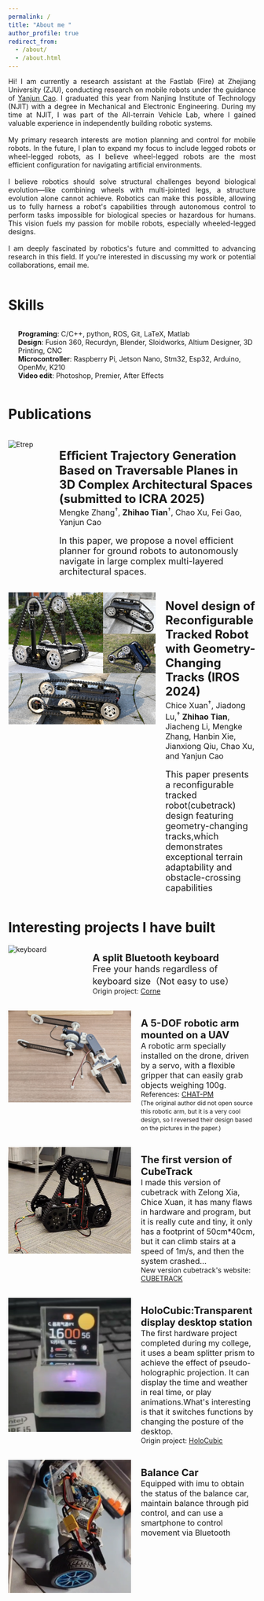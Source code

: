 ```yaml
---
permalink: /
title: "About me "
author_profile: true
redirect_from: 
  - /about/
  - /about.html
---
```


<!-- About me 
====== -->
<!-- Hi! I am currently a research assistant in the Fastlab(Fire),Zhejiang University (ZJU) and graduated from Nanjing Institute of Technology (NJIT) with a degree in mechanical and electronic engineering this year. I am currently conducting research on mobile robots under the guidance of Prof. Cao Yanjun. Before graduation, I studied robotics at NJIT's All-terrain Vehicle Lab, which requires members to be able to independently build a robotic system.

My research interests are  motion planning and control for mobile robots. In the future, I will also expand my research scope to include legged robots or wheeled robots. In my opinion, wheeled robots are the most efficient configuration for robots in artificial environments.

I am very interested in how robots will develop in the future, and I will devote myself to this research direction.If you are interested in my research or would like to have a talk, feel free to drop me an email. -->
<div style="text-align: justify;">
    Hi! I am currently a research assistant at the Fastlab (Fire) at Zhejiang University (ZJU), conducting research on mobile robots under the guidance of <a href="http://zju-fast.com/research-group/yanjun-cao/" target="_blank">Yanjun Cao</a>. I graduated this year from Nanjing Institute of Technology (NJIT) with a degree in Mechanical and Electronic Engineering. During my time at NJIT, I was part of the All-terrain Vehicle Lab, where I gained valuable experience in independently building robotic systems.<br><br>
    My primary research interests are motion planning and control for mobile robots. In the future, I plan to expand my focus to include legged robots or wheel-legged robots, as I believe wheel-legged robots are the most efficient configuration for navigating artificial environments.<br><br>
    I believe robotics should solve structural challenges beyond biological evolution—like combining wheels with multi-jointed legs, a structure evolution alone cannot achieve. Robotics can make this possible, allowing us to fully harness a robot's capabilities through autonomous control to perform tasks impossible for biological species or hazardous for humans. This vision fuels my passion for mobile robots, especially wheeled-legged designs.<br><br>
    I am deeply fascinated by robotics's future and committed to advancing research in this field. If you're interested in discussing my work or potential collaborations, email me.
</div>

<br>

Skills
======

<div style="display: flex; align-items: flex-start;">
    <p style="margin-left: 20px;">
        <strong>Programing</strong>: C/C++, python, ROS, Git, LaTeX, Matlab<br>
        <strong>Design</strong>: Fusion 360, Recurdyn, Blender, Sloidworks, Altium Designer, 3D Printing, CNC<br>
        <strong>Microcontroller</strong>: Raspberry Pi, Jetson Nano, Stm32, Esp32, Arduino, OpenMv, K210<br>
        <strong>Video edit</strong>: Photoshop, Premier, After Effects<br>
    </p>
</div>

Publications
======
<br>



<div style="display: flex; align-items: flex-start;">
    <img src="https://raw.githubusercontent.com/HazinTihoa/zhihaotian.github.io/master/images/Etrep.png" alt="Etrep" width="300" />
    <p style="margin-left: 20px;">
        <span style="font-size: 24px; font-weight: bold; ">Eﬀicient Trajectory Generation Based on Traversable Planes in 3D Complex Architectural Spaces (submitted to ICRA 2025)</span><br>
        <span style="font-size: 16px;">Mengke Zhang<sup>†</sup>,  <strong>Zhihao Tian</strong><sup>†</sup>, Chao Xu, Fei Gao, Yanjun Cao</span><br><br>
        <span style="font-size: 18px; ">In this paper, we propose a novel efficient planner for ground robots to autonomously navigate in large complex multi-layered architectural spaces.</span><br>
        <!-- We first extract traversable planes from 3D point clouds,based on the different types of traversable planes, we apply specific constraints to maximize the robot’s maneuverability. -->
    </p>
</div>

<div style="text-align: justify;">
</div>
<br>
<div style="display: flex; align-items: flex-start;">
    <img src="images/cubetrack.png" alt="cubetrack" width="300" />
    <p style="margin-left: 20px;">
        <span style="font-size: 24px; font-weight: bold; ">Novel design of Reconfigurable Tracked Robot with Geometry-Changing Tracks (IROS 2024)</span><br>
        <span style="font-size: 16px;">Chice Xuan<sup>†</sup>, Jiadong Lu,<sup>†</sup> <strong>Zhihao Tian</strong>, Jiacheng Li, Mengke Zhang, Hanbin Xie, Jianxiong Qiu, Chao Xu, and Yanjun Cao</span><br><br>
        <span style="font-size: 18px; ">This paper presents a reconfigurable tracked robot(cubetrack) design featuring geometry-changing tracks,which demonstrates exceptional terrain adaptability and obstacle-crossing capabilities </span><br>
    </p>
</div>

 

Interesting projects I have built
======



<div style="display: flex; align-items: flex-start;">
    <img src="images/corne-keyboard.png" alt="keyboard" width="250" />
    <p style="margin-left: 20px;">
        <span style="font-size: 20px; font-weight: bold; ">A split Bluetooth keyboard</span><br>
        <span style="font-size: 18px; ">Free your hands regardless of keyboard size（Not easy to use）</span><br>
        Origin project: <a href="https://github.com/foostan/crkbd" target="_blank">Corne</a>
    </p>
</div>
<br>

<div style="display: flex; align-items: flex-start;">
    <img src="images/5-dom%20arm.jpg" alt="arm" width="250" />
    <p style="margin-left: 20px;">
        <span style="font-size: 20px; font-weight: bold; ">A 5-DOF robotic arm mounted on a UAV</span><br>
        <span style="font-size: 16px; ">A robotic arm specially installed on the drone, driven by a servo, with a flexible gripper that can easily grab objects weighing 100g.</span><br>
        References: <a href="https://arxiv.org/abs/2307.12056" target="_blank">CHAT-PM</a><br>
        <span style="font-size: 12px; ">(The original author did not open source this robotic arm, but it is a very cool design, so I reversed their design based on the pictures in the paper.)</span><br>
    </p>
</div>
<br>

<div style="display: flex; align-items: flex-start;">
    <img src="images/cubetrack%20v0.png" alt="cubetrack" width="250" />
    <p style="margin-left: 20px;">
        <span style="font-size: 20px; font-weight: bold; ">The first version of CubeTrack</span><br>
        <span style="font-size: 16px; ">I made this version of cubetrack with Zelong Xia, Chice Xuan, it has many flaws in hardware and program, but it is really cute and tiny, it only has a footprint of 50cm*40cm, but it can climb stairs at a speed of 1m/s, and then the system crashed...</span><br>
        New version cubetrack's website: <a href="https://fast-fire.github.io/CubeTrack/" target="_blank">CUBETRACK</a><br>
    </p>
</div>

<br>

<div style="display: flex; align-items: flex-start;">
    <img src="images/holocubic.png" alt="holocubic" width="250" />
    <p style="margin-left: 20px;">
        <span style="font-size: 20px; font-weight: bold; ">HoloCubic:Transparent display desktop station</span><br>
        <span style="font-size: 16px; ">The first hardware project completed during my college, it uses a beam splitter prism to achieve the effect of pseudo-holographic projection. It can display the time and weather in real time, or play animations.What's interesting is that it switches functions by changing the posture of the desktop.</span><br>
        Origin project: <a href="https://github.com/peng-zhihui/HoloCubic" target="_blank">HoloCubic</a><br>
    </p>
</div>
<br>
<div style="display: flex; align-items: flex-start;">
    <img src="images/balance_car.png" alt="balance_car" width="250" />
    <p style="margin-left: 20px;">
        <span style="font-size: 20px; font-weight: bold; ">Balance Car</span><br>
        <span style="font-size: 16px; ">Equipped with imu to obtain the status of the balance car, maintain balance through pid control, and can use a smartphone to control movement via Bluetooth</span><br>
    </p>
</div>



<!-- Hi! I am currently a research assistant in the Fastlab(Fire),Zhejiang University (ZJU) and graduated from Nanjing Institute of Technology (NJIT) with a degree in mechanical and electronic engineering this year. I am currently conducting research on mobile robots under the guidance of Prof. Cao Yanjun. Before graduation, I studied robotics at NJIT's All-terrain Vehicle Lab, which requires members to be able to independently build a robotic system.

My research interests are  motion planning and control for mobile robots. In the future, I will also expand my research scope to include legged robots or wheeled robots. In my opinion, wheeled robots are the most efficient configuration for robots in artificial environments.

I am very interested in how robots will develop in the future, and I will devote myself to this research direction.If you are interested in my research or would like to have a talk, feel free to drop me an email. -->
<!-- This is the front page of a website that is powered by the [Academic Pages template](https://github.com/academicpages/academicpages.github.io) and hosted on GitHub pages. [GitHub pages](https://pages.github.com) is a free service in which websites are built and hosted from code and data stored in a GitHub repository, automatically updating when a new commit is made to the respository. This template was forked from the [Minimal Mistakes Jekyll Theme](https://mmistakes.github.io/minimal-mistakes/) created by Michael Rose, and then extended to support the kinds of content that academics have: publications, talks, teaching, a portfolio, blog posts, and a dynamically-generated CV. You can fork [this repository](https://github.com/academicpages/academicpages.github.io) right now, modify the configuration and markdown files, add your own PDFs and other content, and have your own site for free, with no ads! An older version of this template powers my own personal website at [stuartgeiger.com](http://stuartgeiger.com), which uses [this Github repository](https://github.com/staeiou/staeiou.github.io).


Getting started
======
1. Register a GitHub account if you don't have one and confirm your e-mail (required!)
1. Fork [this repository](https://github.com/academicpages/academicpages.github.io) by clicking the "fork" button in the top right. 
1. Go to the repository's settings (rightmost item in the tabs that start with "Code", should be below "Unwatch"). Rename the repository "[your GitHub username].github.io", which will also be your website's URL.
1. Set site-wide configuration and create content & metadata (see below -- also see [this set of diffs](http://archive.is/3TPas) showing what files were changed to set up [an example site](https://getorg-testacct.github.io) for a user with the username "getorg-testacct")
1. Upload any files (like PDFs, .zip files, etc.) to the files/ directory. They will appear at https://[your GitHub username].github.io/files/example.pdf.  
1. Check status by going to the repository settings, in the "GitHub pages" section

Site-wide configuration
------
The main configuration file for the site is in the base directory in [_config.yml](https://github.com/academicpages/academicpages.github.io/blob/master/_config.yml), which defines the content in the sidebars and other site-wide features. You will need to replace the default variables with ones about yourself and your site's github repository. The configuration file for the top menu is in [_data/navigation.yml](https://github.com/academicpages/academicpages.github.io/blob/master/_data/navigation.yml). For example, if you don't have a portfolio or blog posts, you can remove those items from that navigation.yml file to remove them from the header. 

Create content & metadata
------
For site content, there is one markdown file for each type of content, which are stored in directories like _publications, _talks, _posts, _teaching, or _pages. For example, each talk is a markdown file in the [_talks directory](https://github.com/academicpages/academicpages.github.io/tree/master/_talks). At the top of each markdown file is structured data in YAML about the talk, which the theme will parse to do lots of cool stuff. The same structured data about a talk is used to generate the list of talks on the [Talks page](https://academicpages.github.io/talks), each [individual page](https://academicpages.github.io/talks/2012-03-01-talk-1) for specific talks, the talks section for the [CV page](https://academicpages.github.io/cv), and the [map of places you've given a talk](https://academicpages.github.io/talkmap.html) (if you run this [python file](https://github.com/academicpages/academicpages.github.io/blob/master/talkmap.py) or [Jupyter notebook](https://github.com/academicpages/academicpages.github.io/blob/master/talkmap.ipynb), which creates the HTML for the map based on the contents of the _talks directory).

**Markdown generator**

I have also created [a set of Jupyter notebooks](https://github.com/academicpages/academicpages.github.io/tree/master/markdown_generator
) that converts a CSV containing structured data about talks or presentations into individual markdown files that will be properly formatted for the Academic Pages template. The sample CSVs in that directory are the ones I used to create my own personal website at stuartgeiger.com. My usual workflow is that I keep a spreadsheet of my publications and talks, then run the code in these notebooks to generate the markdown files, then commit and push them to the GitHub repository.

How to edit your site's GitHub repository
------
Many people use a git client to create files on their local computer and then push them to GitHub's servers. If you are not familiar with git, you can directly edit these configuration and markdown files directly in the github.com interface. Navigate to a file (like [this one](https://github.com/academicpages/academicpages.github.io/blob/master/_talks/2012-03-01-talk-1.md) and click the pencil icon in the top right of the content preview (to the right of the "Raw | Blame | History" buttons). You can delete a file by clicking the trashcan icon to the right of the pencil icon. You can also create new files or upload files by navigating to a directory and clicking the "Create new file" or "Upload files" buttons. 

Example: editing a markdown file for a talk
![Editing a markdown file for a talk](/images/editing-talk.png)

For more info
------
More info about configuring Academic Pages can be found in [the guide](https://academicpages.github.io/markdown/). The [guides for the Minimal Mistakes theme](https://mmistakes.github.io/minimal-mistakes/docs/configuration/) (which this theme was forked from) might also be helpful. -->

